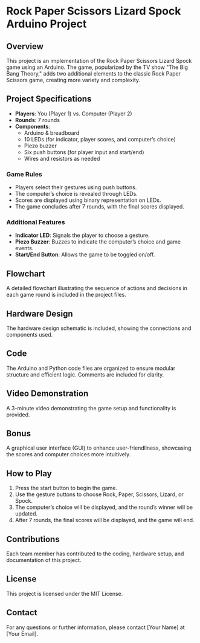 # Rock Paper Scissors Lizard Spock Arduino Project

## Overview
This project is an implementation of the Rock Paper Scissors Lizard Spock game using an Arduino. The game, popularized by the TV show "The Big Bang Theory," adds two additional elements to the classic Rock Paper Scissors game, creating more variety and complexity.

## Project Specifications
- **Players**: You (Player 1) vs. Computer (Player 2)
- **Rounds**: 7 rounds
- **Components**:
  - Arduino & breadboard
  - 10 LEDs (for indicator, player scores, and computer’s choice)
  - Piezo buzzer
  - Six push buttons (for player input and start/end)
  - Wires and resistors as needed

### Game Rules
- Players select their gestures using push buttons.
- The computer’s choice is revealed through LEDs.
- Scores are displayed using binary representation on LEDs.
- The game concludes after 7 rounds, with the final scores displayed.

### Additional Features
- **Indicator LED**: Signals the player to choose a gesture.
- **Piezo Buzzer**: Buzzes to indicate the computer’s choice and game events.
- **Start/End Button**: Allows the game to be toggled on/off.

## Flowchart
A detailed flowchart illustrating the sequence of actions and decisions in each game round is included in the project files.

## Hardware Design
The hardware design schematic is included, showing the connections and components used.

## Code
The Arduino and Python code files are organized to ensure modular structure and efficient logic. Comments are included for clarity.

## Video Demonstration
A 3-minute video demonstrating the game setup and functionality is provided.

## Bonus
A graphical user interface (GUI) to enhance user-friendliness, showcasing the scores and computer choices more intuitively.

## How to Play
1. Press the start button to begin the game.
2. Use the gesture buttons to choose Rock, Paper, Scissors, Lizard, or Spock.
3. The computer’s choice will be displayed, and the round’s winner will be updated.
4. After 7 rounds, the final scores will be displayed, and the game will end.

## Contributions
Each team member has contributed to the coding, hardware setup, and documentation of this project.

## License
This project is licensed under the MIT License.

## Contact
For any questions or further information, please contact [Your Name] at [Your Email].
